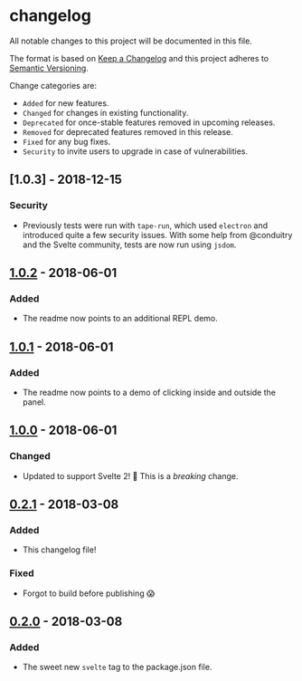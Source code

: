 # changelog

All notable changes to this project will be documented in this file.

The format is based on [Keep a Changelog](http://keepachangelog.com/en/1.0.0/)
and this project adheres to [Semantic Versioning](http://semver.org/spec/v2.0.0.html).

Change categories are:

* `Added` for new features.
* `Changed` for changes in existing functionality.
* `Deprecated` for once-stable features removed in upcoming releases.
* `Removed` for deprecated features removed in this release.
* `Fixed` for any bug fixes.
* `Security` to invite users to upgrade in case of vulnerabilities.

## [1.0.3] - 2018-12-15
### Security
- Previously tests were run with `tape-run`, which used `electron` and
  introduced quite a few security issues. With some help from @conduitry
  and the Svelte community, tests are now run using `jsdom`.

## [1.0.2] - 2018-06-01
### Added
- The readme now points to an additional REPL demo.

## [1.0.1] - 2018-06-01
### Added
- The readme now points to a demo of clicking inside and outside the panel.

## [1.0.0] - 2018-06-01
### Changed
- Updated to support Svelte 2! 🙌 This is a *breaking* change.

## [0.2.1] - 2018-03-08
### Added
- This changelog file!
### Fixed
- Forgot to build before publishing 😱

## [0.2.0] - 2018-03-08
### Added
- The sweet new `svelte` tag to the package.json file.

[1.0.2]: https://github.com/saibotsivad/svelte-panel-click/compare/v1.0.1...v1.0.2
[1.0.1]: https://github.com/saibotsivad/svelte-panel-click/compare/v1.0.0...v1.0.1
[1.0.0]: https://github.com/saibotsivad/svelte-panel-click/compare/v0.2.1...v1.0.0
[0.2.1]: https://github.com/saibotsivad/svelte-panel-click/compare/v0.2.0...v0.2.1
[0.2.0]: https://github.com/saibotsivad/svelte-panel-click/compare/v0.1.8...v0.2.0
